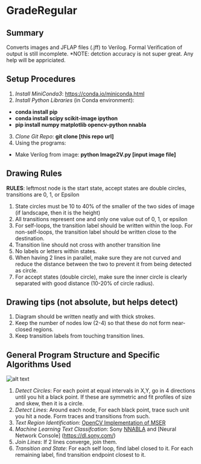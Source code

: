 # GradeRegular
## Summary
Converts images and JFLAP files (.jff) to Verilog. Formal Verification of output is still incomplete.
*NOTE: detction accuracy is not super great. Any help will be appriciated.

## Setup Procedures
1. *Install MiniConda3*: https://conda.io/miniconda.html
2. *Install Python Libraries* (in Conda environment):
  * **conda install pip**
  * **conda install scipy scikit-image ipython**
  * **pip install numpy matplotlib opencv-python nnabla**
3. *Clone Git Repo*: **git clone [this repo url]**
4. Using the programs:
  * Make Verilog from image: **python Image2V.py [input image file]** 

## Drawing Rules
**RULES**: leftmost node is the start state, accept states are double circles, transitions are 0, 1, or Epsilon 
1. State circles must be 10 to 40% of the smaller of the two sides of image (if landscape, then it is the height)
2. All transitions represent one and only one value out of 0, 1, or epsilon
3. For self-loops, the transition label should be written within the loop. For non-self-loops, the transition label should be written close to the destination.
4. Transition line should not cross with another transition line
5. No labels or letters within states.
6. When having 2 lines in parallel, make sure they are not curved and reduce the distance between the two to prevent it from being detected as circle.
7. For accept states (double circle), make sure the inner circle is clearly separated with good distance (10-20% of circle radius).

## Drawing tips (not absolute, but helps detect)
1. Diagram should be written neatly and with thick strokes.
2. Keep the number of nodes low (2-4) so that these do not form near-closed regions.
3. Keep transition labels from touching transition lines.

## General Program Structure and Specific Algorithms Used
![alt text](https://github.com/YoshikiTakashima/GradeRegular/blob/master/Wiki/Flowchart.JPG "Logo Title Text 1")

1. *Detect Circles*: For each point at equal intervals in X,Y, go in 4 directions until you hit a black point. If these are symmetric and fit profiles of size and skew, then it is a circle.
2. *Detect Lines*: Around each node, For each black point, trace such unit you hit a node. Form traces and transitions from such.
3. *Text Region Identification*: [OpenCV Implementation of MSER](https://docs.opencv.org/3.4/d3/d28/classcv_1_1MSER.html)
4. *Machine Learning Text Classifcation*: Sony [NNABLA](https://github.com/sony/nnabla) and [Neural Network Console] (https://dl.sony.com/)
5. *Join Lines*: If 2 lines converge, join them.
6. *Transition and State*: For each self loop, find label closed to it. For each remaining label, find transition endpoint closest to it.
